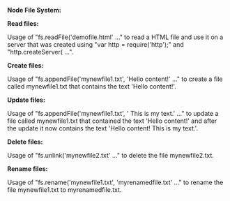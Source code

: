 **Node File System:**

**Read files:**

Usage of "fs.readFile('demofile.html' ..." to read a HTML file and use it on a server that was created using "var http = require('http');" 
and "http.createServer( ...".

**Create files:**

Usage of "fs.appendFile('mynewfile1.txt', 'Hello content!' ..." to create a file called mynewfile1.txt that contains the text 
'Hello content!'.

**Update files:**

Usage of "fs.appendFile('mynewfile1.txt', ' This is my text.' ..." to update a file called mynewfile1.txt that contained the text 
'Hello content!' and after the update it now contains the text 'Hello content! This is my text.'.

**Delete files:**

Usage of "fs.unlink('mynewfile2.txt' ..." to delete the file mynewfile2.txt.

**Rename files:**

Usage of "fs.rename('mynewfile1.txt', 'myrenamedfile.txt' ..." to rename the file mynewfile1.txt to myrenamedfile.txt.
